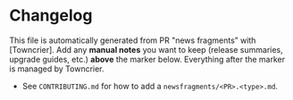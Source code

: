 # Changelog

This file is automatically generated from PR  "news fragments” with [Towncrier].
Add any **manual notes** you want to keep (release summaries, upgrade guides, etc.)
**above** the marker below. Everything after the marker is managed by Towncrier.

- See `CONTRIBUTING.md` for how to add a `newsfragments/<PR>.<type>.md`.

<!-- towncrier release notes start -->

